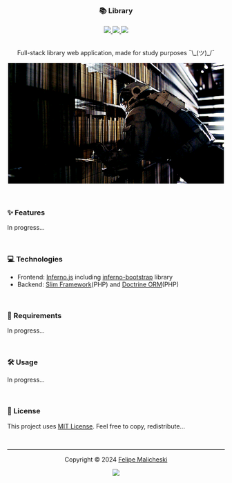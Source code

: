 <h3 align="center">
   📚 Library
</h3>

<!--<h6 align="center">
    <a href="/" target="_blank">Production</a>
    ·
    <a href="/" target="_blank">Develop</a>
	·
    <a href="/" target="_blank">Develop</a>
</h6> -->

<h6 align="center">
	<a href="https://github.com/CarlosPadaria/library/stargazers">
		<img src="https://img.shields.io/github/stars/CarlosPadaria/library?style=for-the-badge&color=C9CBFF&logoColor=D9E0EE&labelColor=302D41">
	</a>
	<a href="https://github.com/CarlosPadaria/library/issues">
		<img src="https://img.shields.io/github/issues/CarlosPadaria/library?colorA=363a4f&colorB=f5a97f&style=for-the-badge">
	</a>
	<a href="https://github.com/CarlosPadaria/library/contributors">
		<img src="https://img.shields.io/github/contributors/CarlosPadaria/library?colorA=363a4f&colorB=a6da95&style=for-the-badge">
	</a>
</h6>

<p align="center">
    Full-stack library web application, made for study purposes ¯\_(ツ)_/¯
</p>

<p align="center">
    <img src="LIBRARY.gif" alt="Screenshot of the project">
</p>

&nbsp;

### ✨ Features

In progress...
<!--- **First example:** description here...
- **Second example:** description here...
- ...-->

&nbsp;

### 💻 Technologies

* Frontend: [Inferno.js](https://www.infernojs.org/) including [inferno-bootstrap](https://github.com/jhsware/inferno-bootstrap) library
* Backend: [Slim Framework](https://www.slimframework.com/)(PHP) and [Doctrine ORM](https://www.doctrine-project.org/)(PHP)

&nbsp;

### 🧰 Requirements

In progress...
<!--
- [Node.js (^20.11.1)](http://nodejs.org/)
- ...
-->
&nbsp;

### 🛠 Usage

In progress...
<!--
1. Clone the repository:

```console
git clone https://github.com/CarlosPadaria/library.git
```

2. Install the dependencies:

```console
bun install
```

3. Run the local environment:

```console
bun run dev
```
-->

&nbsp;
<!--
> [!IMPORTANT]  
> Don't forget to run ESLint and Prettier before committing:

```console
bun run lint
```

```console
bun run format
```

&nbsp;
-->
<!--
### 🚀 Deploy

Describe the deployment process.

&nbsp;

### ✍️ Issues

Feel free to open an issue if you find a bug or have a suggestion.

> [!IMPORTANT]  
> Fill out the issue template accordingly for accurate and faster responses.

&nbsp;

### 👐 Contributing

> [!NOTE]  
> This section and file are optional for solo projects.

See [CONTRIBUTING.md](CONTRIBUTING.md).

&nbsp;
-->

###  📜 License
<!--
> [!NOTE]  
> This section and file are optional for solo projects.-->

This project uses [MIT License](LICENSE). Feel free to copy, redistribute...

&nbsp;

<!--
### 🔗 Links

> [!NOTE]  
> This section is optional.

- [Website](/)
- [Documentation](/)
- ...

&nbsp;
-->
---

<p align="center">
	Copyright &copy; 2024 
	<a href="https://github.com/CarlosPadaria" target="_blank">
		Felipe Malicheski
	</a>
<p align="center">
	<a href="https://github.com/CarlosPadaria/library/blob/main/LICENSE">
		<img src="https://img.shields.io/static/v1.svg?style=for-the-badge&label=License&message=MIT&logoColor=d9e0ee&colorA=363a4f&colorB=b7bdf8"/>
	</a>
</p>
